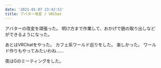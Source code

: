 ```yaml
---
date: '2021-01-07 23:42:51'
title: アバター改変 / VRChat
---
```


アバターの改変を頑張った。
明け方まで作業して、おかげで銃の取り出しなどができるようになった。

あとはVRChatをやった。
カフェ系ワールド巡りをした。
楽しかった。
ワールド作りもやってみたいわね……

夜はGのミーティングをした。